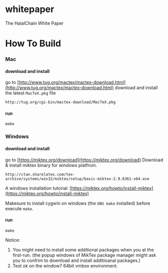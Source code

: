 # whitepaper
The HalalChain White Paper

# How To Build

### Mac

#### download and install

go to [http://www.tug.org/mactex/mactex-download.html](http://www.tug.org/mactex/mactex-download.html) download and install the latest `MacTeX.pkg` file

```
http://tug.org/cgi-bin/mactex-download/MacTeX.pkg
```

#### run 

```
make
```

### Windows

#### download and install

go to [https://miktex.org/download](https://miktex.org/download)
Download & install miktex binary for windows platfrom. 
```
http://ctan.sharelatex.com/tex-archive/systems/win32/miktex/setup/basic-miktex-2.9.6361-x64.exe
```
A windows installation tutorial:  [https://miktex.org/howto/install-miktex](https://miktex.org/howto/install-miktex)

Makesure to install cygwin on windows (the `GNU make` installed) before execute `make`.

#### run 
```
make
```
Notice: 
1. You might need to install some additional packages when you at the first-run. (the popup windows of MikTex package manager might ask you to confrim to download and install additioanal packages.)
2. Test ok on the window7 64bit vmbox environment.





